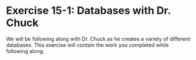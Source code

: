 # Exercise 15-1: Databases with Dr. Chuck
We will be following along with Dr. Chuck as he creates a variety of different databases.  This exercise will contain the work you completed while following along.

